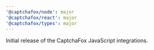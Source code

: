 ```yaml
---
'@captchafox/node': major
'@captchafox/react': major
'@captchafox/types': major
---
```


Initial release of the CaptchaFox JavaScript integrations.
